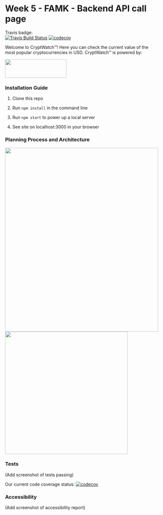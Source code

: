# Week 5 - FAMK - Backend API call page

Travis badge:  
[![Travis Build Status](https://travis-ci.com/fac18/week5-famk-backend-api.svg?branch=master)](https://travis-ci.com/fac18/week5-famk-backend-api) [![codecov](https://codecov.io/gh/fac18/week5-famk-backend-api/branch/master/graph/badge.svg)](https://codecov.io/gh/fac18/week5-famk-backend-api)



Welcome to CryptWatch™!  Here you can check the current value of the most popular cryptocurrencies in USD.  CryptWatch™ is powered by:

<img src="https://imgur.com/h3vwxjT.jpg" width="200" height="60">


### Installation Guide

1. Clone this repo

2. Run `npm install` in the command line

3. Run `npm start` to power up a local server

4. See site on localhost:3000 in your browser


### Planning Process and Architecture

<img src="https://i.imgur.com/yARMsii.jpg" width="500" height="600">
<img src="https://i.imgur.com/VBFJqiW.jpg" width="400" height="400">

### Tests

(Add screenshot of tests passing)

Our current code coverage status: [![codecov](https://codecov.io/gh/fac18/week5-famk-backend-api/branch/master/graph/badge.svg)](https://codecov.io/gh/fac18/week5-famk-backend-api)

### Accessibility

(Add screenshot of accessibility report)

